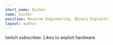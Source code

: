```yaml
---
short_name: Escher
name: Escher
position: Reverse Engineering, Binary Exploits
layout: author
---
```

twitch subscriber. Likes to exploit hardware.